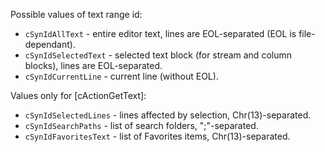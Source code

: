 Possible values of text range id:

- `cSynIdAllText` - entire editor text, lines are EOL-separated (EOL is file-dependant).
- `cSynIdSelectedText` - selected text block (for stream and column blocks), lines are EOL-separated.
- `cSynIdCurrentLine` - current line (without EOL).

Values only for [cActionGetText]:

- `cSynIdSelectedLines` - lines affected by selection, Chr(13)-separated.
- `cSynIdSearchPaths` - list of search folders, ";"-separated.
- `cSynIdFavoritesText` - list of Favorites items, Chr(13)-separated.

